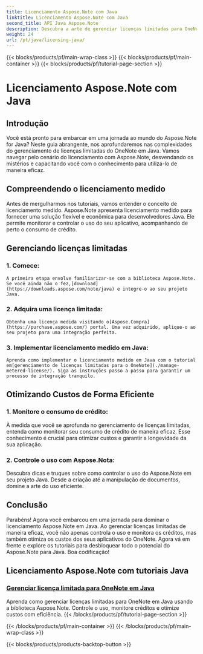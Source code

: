 ```yaml
---
title: Licenciamento Aspose.Note com Java
linktitle: Licenciamento Aspose.Note com Java
second_title: API Java Aspose.Note
description: Descubra a arte de gerenciar licenças limitadas para OneNote em Java com Aspose.Note. Controle efetivamente o uso, monitore créditos e otimize custos.
weight: 24
url: /pt/java/licensing-java/
---
```


{{< blocks/products/pf/main-wrap-class >}}
{{< blocks/products/pf/main-container >}}
{{< blocks/products/pf/tutorial-page-section >}}

# Licenciamento Aspose.Note com Java

## Introdução

Você está pronto para embarcar em uma jornada ao mundo do Aspose.Note for Java? Neste guia abrangente, nos aprofundaremos nas complexidades do gerenciamento de licenças limitadas do OneNote em Java. Vamos navegar pelo cenário do licenciamento com Aspose.Note, desvendando os mistérios e capacitando você com o conhecimento para utilizá-lo de maneira eficaz.

## Compreendendo o licenciamento medido

Antes de mergulharmos nos tutoriais, vamos entender o conceito de licenciamento medido. Aspose.Note apresenta licenciamento medido para fornecer uma solução flexível e econômica para desenvolvedores Java. Ele permite monitorar e controlar o uso do seu aplicativo, acompanhando de perto o consumo de crédito.

## Gerenciando licenças limitadas

### 1. Comece:
    A primeira etapa envolve familiarizar-se com a biblioteca Aspose.Note. Se você ainda não o fez,[download](https://downloads.aspose.com/note/java) e integre-o ao seu projeto Java.

### 2. Adquira uma licença limitada:
    Obtenha uma licença medida visitando o[Aspose.Compra](https://purchase.aspose.com/) portal. Uma vez adquirido, aplique-o ao seu projeto para uma integração perfeita.

### 3. Implementar licenciamento medido em Java:
    Aprenda como implementar o licenciamento medido em Java com o tutorial em[gerenciamento de licenças limitadas para o OneNote](./manage-metered-license/). Siga as instruções passo a passo para garantir um processo de integração tranquilo.

## Otimizando Custos de Forma Eficiente

### 1. Monitore o consumo de crédito:
   À medida que você se aprofunda no gerenciamento de licenças limitadas, entenda como monitorar seu consumo de crédito de maneira eficaz. Esse conhecimento é crucial para otimizar custos e garantir a longevidade da sua aplicação.

### 2. Controle o uso com Aspose.Nota:
   Descubra dicas e truques sobre como controlar o uso do Aspose.Note em seu projeto Java. Desde a criação até a manipulação de documentos, domine a arte do uso eficiente.

## Conclusão

Parabéns! Agora você embarcou em uma jornada para dominar o licenciamento Aspose.Note em Java. Ao gerenciar licenças limitadas de maneira eficaz, você não apenas controla o uso e monitora os créditos, mas também otimiza os custos dos seus aplicativos do OneNote. Agora vá em frente e explore os tutoriais para desbloquear todo o potencial do Aspose.Note para Java. Boa codificação!
## Licenciamento Aspose.Note com tutoriais Java
### [Gerenciar licença limitada para OneNote em Java](./manage-metered-license/)
Aprenda como gerenciar licenças limitadas para OneNote em Java usando a biblioteca Aspose.Note. Controle o uso, monitore créditos e otimize custos com eficiência.
{{< /blocks/products/pf/tutorial-page-section >}}

{{< /blocks/products/pf/main-container >}}
{{< /blocks/products/pf/main-wrap-class >}}

{{< blocks/products/products-backtop-button >}}
